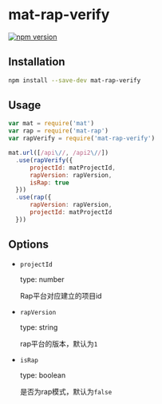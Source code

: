 # mat-rap-verify

[![npm version](https://badge.fury.io/js/mat-rap-verify.svg)](http://badge.fury.io/js/mat-rap-verify)

## Installation

```sh
npm install --save-dev mat-rap-verify
```

## Usage

```javascript
var mat = require('mat')
var rap = require('mat-rap')
var rapVerify = require('mat-rap-verify')

mat.url([/api\//, /api2\//])
  .use(rapVerify({
      projectId: matProjectId,
      rapVersion: rapVersion,
      isRap: true
  }))
  .use(rap({
      rapVersion: rapVersion,
      projectId: matProjectId
  }))
```


## Options

- `projectId`
  
  type: number

  Rap平台对应建立的项目id

- `rapVersion`
  
  type: string

  rap平台的版本，默认为`1`

- `isRap`
  
  type: boolean

  是否为rap模式，默认为`false`